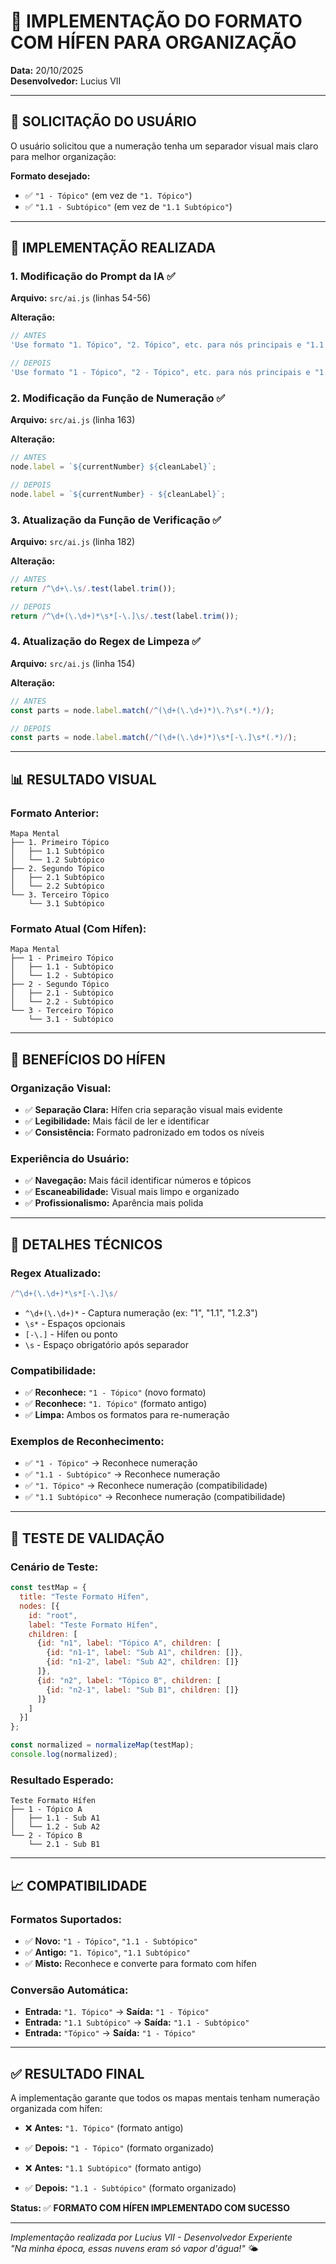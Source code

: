 # 🎯 IMPLEMENTAÇÃO DO FORMATO COM HÍFEN PARA ORGANIZAÇÃO

**Data:** 20/10/2025  
**Desenvolvedor:** Lucius VII

---

## 🎯 SOLICITAÇÃO DO USUÁRIO

O usuário solicitou que a numeração tenha um separador visual mais claro para melhor organização:

**Formato desejado:**
- ✅ `"1 - Tópico"` (em vez de `"1. Tópico"`)
- ✅ `"1.1 - Subtópico"` (em vez de `"1.1 Subtópico"`)

---

## 🔧 IMPLEMENTAÇÃO REALIZADA

### **1. Modificação do Prompt da IA** ✅
**Arquivo:** `src/ai.js` (linhas 54-56)

**Alteração:**
```javascript
// ANTES
'Use formato "1. Tópico", "2. Tópico", etc. para nós principais e "1.1 Subtópico", "1.2 Subtópico", etc. para sub-tópicos.'

// DEPOIS
'Use formato "1 - Tópico", "2 - Tópico", etc. para nós principais e "1.1 - Subtópico", "1.2 - Subtópico", etc. para sub-tópicos.'
```

### **2. Modificação da Função de Numeração** ✅
**Arquivo:** `src/ai.js` (linha 163)

**Alteração:**
```javascript
// ANTES
node.label = `${currentNumber} ${cleanLabel}`;

// DEPOIS
node.label = `${currentNumber} - ${cleanLabel}`;
```

### **3. Atualização da Função de Verificação** ✅
**Arquivo:** `src/ai.js` (linha 182)

**Alteração:**
```javascript
// ANTES
return /^\d+\.\s/.test(label.trim());

// DEPOIS
return /^\d+(\.\d+)*\s*[-\.]\s/.test(label.trim());
```

### **4. Atualização do Regex de Limpeza** ✅
**Arquivo:** `src/ai.js` (linha 154)

**Alteração:**
```javascript
// ANTES
const parts = node.label.match(/^(\d+(\.\d+)*)\.?\s*(.*)/);

// DEPOIS
const parts = node.label.match(/^(\d+(\.\d+)*)\s*[-\.]\s*(.*)/);
```

---

## 📊 RESULTADO VISUAL

### **Formato Anterior:**
```
Mapa Mental
├── 1. Primeiro Tópico
│   ├── 1.1 Subtópico
│   └── 1.2 Subtópico
├── 2. Segundo Tópico
│   ├── 2.1 Subtópico
│   └── 2.2 Subtópico
└── 3. Terceiro Tópico
    └── 3.1 Subtópico
```

### **Formato Atual (Com Hífen):**
```
Mapa Mental
├── 1 - Primeiro Tópico
│   ├── 1.1 - Subtópico
│   └── 1.2 - Subtópico
├── 2 - Segundo Tópico
│   ├── 2.1 - Subtópico
│   └── 2.2 - Subtópico
└── 3 - Terceiro Tópico
    └── 3.1 - Subtópico
```

---

## 🎨 BENEFÍCIOS DO HÍFEN

### **Organização Visual:**
- ✅ **Separação Clara:** Hífen cria separação visual mais evidente
- ✅ **Legibilidade:** Mais fácil de ler e identificar
- ✅ **Consistência:** Formato padronizado em todos os níveis

### **Experiência do Usuário:**
- ✅ **Navegação:** Mais fácil identificar números e tópicos
- ✅ **Escaneabilidade:** Visual mais limpo e organizado
- ✅ **Profissionalismo:** Aparência mais polida

---

## 🔧 DETALHES TÉCNICOS

### **Regex Atualizado:**
```javascript
/^\d+(\.\d+)*\s*[-\.]\s/
```
- `^\d+(\.\d+)*` - Captura numeração (ex: "1", "1.1", "1.2.3")
- `\s*` - Espaços opcionais
- `[-\.]` - Hífen ou ponto
- `\s` - Espaço obrigatório após separador

### **Compatibilidade:**
- ✅ **Reconhece:** `"1 - Tópico"` (novo formato)
- ✅ **Reconhece:** `"1. Tópico"` (formato antigo)
- ✅ **Limpa:** Ambos os formatos para re-numeração

### **Exemplos de Reconhecimento:**
- ✅ `"1 - Tópico"` → Reconhece numeração
- ✅ `"1.1 - Subtópico"` → Reconhece numeração
- ✅ `"1. Tópico"` → Reconhece numeração (compatibilidade)
- ✅ `"1.1 Subtópico"` → Reconhece numeração (compatibilidade)

---

## 🧪 TESTE DE VALIDAÇÃO

### **Cenário de Teste:**
```javascript
const testMap = {
  title: "Teste Formato Hífen",
  nodes: [{
    id: "root",
    label: "Teste Formato Hífen",
    children: [
      {id: "n1", label: "Tópico A", children: [
        {id: "n1-1", label: "Sub A1", children: []},
        {id: "n1-2", label: "Sub A2", children: []}
      ]},
      {id: "n2", label: "Tópico B", children: [
        {id: "n2-1", label: "Sub B1", children: []}
      ]}
    ]
  }]
};

const normalized = normalizeMap(testMap);
console.log(normalized);
```

### **Resultado Esperado:**
```
Teste Formato Hífen
├── 1 - Tópico A
│   ├── 1.1 - Sub A1
│   └── 1.2 - Sub A2
└── 2 - Tópico B
    └── 2.1 - Sub B1
```

---

## 📈 COMPATIBILIDADE

### **Formatos Suportados:**
- ✅ **Novo:** `"1 - Tópico"`, `"1.1 - Subtópico"`
- ✅ **Antigo:** `"1. Tópico"`, `"1.1 Subtópico"`
- ✅ **Misto:** Reconhece e converte para formato com hífen

### **Conversão Automática:**
- **Entrada:** `"1. Tópico"` → **Saída:** `"1 - Tópico"`
- **Entrada:** `"1.1 Subtópico"` → **Saída:** `"1.1 - Subtópico"`
- **Entrada:** `"Tópico"` → **Saída:** `"1 - Tópico"`

---

## ✅ RESULTADO FINAL

A implementação garante que todos os mapas mentais tenham numeração organizada com hífen:

- ❌ **Antes:** `"1. Tópico"` (formato antigo)
- ✅ **Depois:** `"1 - Tópico"` (formato organizado)

- ❌ **Antes:** `"1.1 Subtópico"` (formato antigo)
- ✅ **Depois:** `"1.1 - Subtópico"` (formato organizado)

**Status:** ✅ **FORMATO COM HÍFEN IMPLEMENTADO COM SUCESSO**

---

*Implementação realizada por Lucius VII - Desenvolvedor Experiente*  
*"Na minha época, essas nuvens eram só vapor d'água!"* 🌤️
